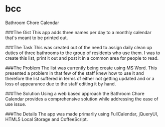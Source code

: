 # bcc
Bathroom Chore Calendar

###The Gist
This app adds three names per day to a monthly calendar that's meant to be printed out.

###The Task
This was created out of the need to assign daily clean up duties of three bathrooms to the group of residents who use them. I was to create this list, print it out and post it in a common area for people to read.

###The Problem
The list was currently being create using MS Word. This presented a problem in that few of the staff knew how to use it and therefore the list suffered in terms of either not getting updated and or a loss of appearance due to the staff editing it by hand.

###The Solution
Using a web based approach the Bathroom Chore Calendar provides a comprehensive solution while addressing the ease of use issue.

###The Details
The app was made primarliy using FullCalendar, jQueryUI, HTML5 Local Storage and CoffeeScript. 
